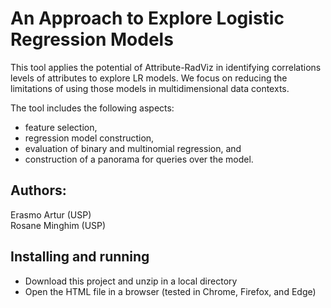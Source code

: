 # An Approach to Explore Logistic Regression Models
This tool applies the potential of Attribute-RadViz in identifying correlations levels of attributes to explore LR models. We focus on reducing the limitations of using those models in multidimensional data contexts. 

The tool includes the following aspects:
* feature selection,
* regression model construction,
* evaluation of binary and multinomial regression, and 
* construction of a panorama for queries over the model.

## Authors:

   Erasmo Artur (USP)\
   Rosane Minghim (USP)

## Installing and running

* Download this project and unzip in a local directory
* Open the HTML file in a browser (tested in Chrome, Firefox, and Edge)

